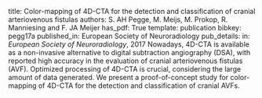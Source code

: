 title: Color-mapping of 4D-CTA for the detection and classification of cranial arteriovenous fistulas
authors: S. AH Pegge, M. Meijs, M. Prokop, R. Manniesing and F. JA Meijer
has_pdf: True
template: publication
bibkey: pegg17a
published_in: European Society of Neuroradiology
pub_details: in: <i>European Society of Neuroradiology</i>, 2017
Nowadays, 4D-CTA is available as a non-invasive alternative to digital subtraction angiography (DSA), with reported high accuracy in the evaluation of cranial arteriovenous fistulas (AVF). Optimized processing of 4D-CTA is crucial, considering the large amount of data generated. We present a proof-of-concept study for color-mapping of 4D-CTA for the detection and classification of cranial AVFs.

